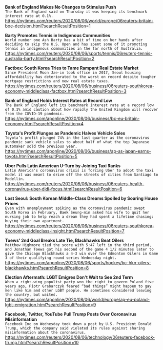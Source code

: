 **Bank of England Makes No Changes to Stimulus Push**\
`The Bank of England said on Thursday it was keeping its benchmark interest rate at 0.1%.`\
https://nytimes.com/reuters/2020/08/06/world/europe/06reuters-britain-boe-decision.html?searchResultPosition=1

**Barty Promotes Tennis in Indigenous Communities**\
`World number one Ash Barty has a bit of time on her hands after deciding to skip the U.S. Open and has spent some of it promoting tennis in indigenous communities in the far north of Australia. `\
https://nytimes.com/reuters/2020/08/06/sports/tennis/06reuters-tennis-australia-barty.html?searchResultPosition=2

**Factbox: South Korea Tries to Tame Rampant Real Estate Market**\
`Since President Moon Jae-in took office in 2017, Seoul housing affordability has deteriorated to the worst on record despite tougher mortgage restrictions and new real estate taxes. `\
https://nytimes.com/reuters/2020/08/06/business/06reuters-southkorea-economy-middleclass-factbox.html?searchResultPosition=3

**Bank of England Holds Interest Rates at Record Low**\
`The Bank of England left its benchmark interest rate at a record low of 0.1% amid caution about how rapidly the United Kingdom will recover from the COVID-19 pandemic.`\
https://nytimes.com/aponline/2020/08/06/business/bc-eu-britain-economy.html?searchResultPosition=4

**Toyota's Profit Plunges as Pandemic Halves Vehicle Sales**\
`Toyota’s profit plunged 74% in the last quarter as the coronavirus pandemic sank vehicle sales to about half of what the top Japanese automaker sold the previous year. `\
https://nytimes.com/aponline/2020/08/06/business/ap-as-japan-earns-toyota.html?searchResultPosition=5

**Uber Pulls Latin American U-Turn by Joining Taxi Ranks**\
`Latin America's coronavirus crisis is forcing Uber to adopt the taxi model it was meant to drive off the streets of cities from Santiago to Medellin.`\
https://nytimes.com/reuters/2020/08/06/business/06reuters-health-coronavirus-uber-didi-focus.html?searchResultPosition=6

**Lost Seoul: South Korean Middle-Class Dreams Spoiled by Soaring House Prices**\
`Even with unemployment spiking as the coronavirus pandemic swept  South Korea in February, Baek Seung-min asked his wife to quit her nursing job to help reach a dream they had spent a lifetime chasing: buying their own apartment.`\
https://nytimes.com/reuters/2020/08/06/business/06reuters-southkorea-economy-middleclass-insight.html?searchResultPosition=7

**Toews' 2nd Goal Breaks Late Tie, Blackhawks Beat Oilers**\
`Matthew Highmore tied the score with 5:47 left in the third period, and Jonathan Toews got his second of the game 4 1/2 minutes later to give the Chicago Blackhawks a 4-3 win over the Edmonton Oilers in Game 3 of their qualifying round series Wednesday night.`\
https://nytimes.com/aponline/2020/08/06/sports/hockey/bc-hkn-oilers-blackhawks.html?searchResultPosition=8

**Election Aftermath: LGBT Emigres Don't Wait to See 2nd Term**\
`When a right-wing populist party won the right to govern Poland five years ago, Piotr Grabarczyk feared “bad things” might happen to gay men like him and other LGBT people. He sometimes considered leaving the country, but waited.`\
https://nytimes.com/aponline/2020/08/06/world/europe/ap-eu-poland-lgbt-emigration.html?searchResultPosition=9

**Facebook, Twitter, YouTube Pull Trump Posts Over Coronavirus Misinformation**\
`Facebook Inc on Wednesday took down a post by U.S. President Donald Trump, which the company said violated its rules against sharing misinformation about the coronavirus.`\
https://nytimes.com/reuters/2020/08/06/technology/06reuters-facebook-trump.html?searchResultPosition=10

